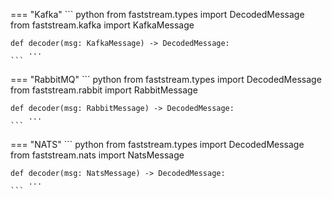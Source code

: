 === "Kafka"
    ``` python
    from faststream.types import DecodedMessage
    from faststream.kafka import KafkaMessage

    def decoder(msg: KafkaMessage) -> DecodedMessage:
        ...
    ```

=== "RabbitMQ"
    ``` python
    from faststream.types import DecodedMessage
    from faststream.rabbit import RabbitMessage

    def decoder(msg: RabbitMessage) -> DecodedMessage:
        ...
    ```

=== "NATS"
    ``` python
    from faststream.types import DecodedMessage
    from faststream.nats import NatsMessage

    def decoder(msg: NatsMessage) -> DecodedMessage:
        ...
    ```
